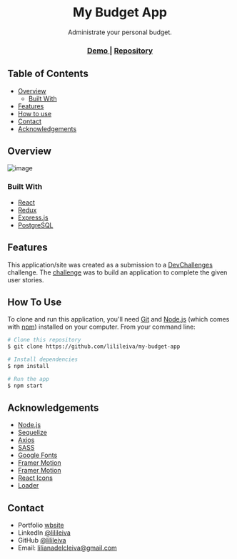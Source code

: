 <!-- Please update value in the {}  -->

<h1 align="center">My Budget App</h1>

<div align="center">
   Administrate your personal budget.
</div>

<div align="center">
  <h3>
    <a href="https://my-budget-app-nine.vercel.app/">
      Demo
    </a>
    <span> | </span>
    <a href="https://github.com/lilileiva/my-budget-app">
      Repository
    </a>
  </h3>
</div>

<!-- TABLE OF CONTENTS -->

## Table of Contents

- [Overview](#overview)
  - [Built With](#built-with)
- [Features](#features)
- [How to use](#how-to-use)
- [Contact](#contact)
- [Acknowledgements](#acknowledgements)

<!-- OVERVIEW -->

## Overview

![image](https://user-images.githubusercontent.com/94813118/184561117-467852ba-1c3a-490b-92a9-0a6e07fcbff0.png)


<!-- Introduce your projects by taking a screenshot or a gif. Try to tell visitors a story about your project by answering:

- Where can I see your demo?
- What was your experience?
- What have you learned/improved?
- Your wisdom? :) -->

### Built With

<!-- This section should list any major frameworks that you built your project using. Here are a few examples.-->

- [React](https://reactjs.org/)
- [Redux](https://redux.js.org/)
- [Express.js](https://expressjs.com/)
- [PostgreSQL](https://www.postgresql.org/)


## Features

<!-- List the features of your application or follow the template. Don't share the figma file here :) -->

This application/site was created as a submission to a [DevChallenges](https://devchallenges.io/challenges) challenge. The [challenge](https://devchallenges.io/challenges/f4NJ53rcfgrP6sBMD2jt) was to build an application to complete the given user stories.

## How To Use

<!-- Example: -->

To clone and run this application, you'll need [Git](https://git-scm.com) and [Node.js](https://nodejs.org/en/download/) (which comes with [npm](http://npmjs.com)) installed on your computer. From your command line:

```bash
# Clone this repository
$ git clone https://github.com/lilileiva/my-budget-app

# Install dependencies
$ npm install

# Run the app
$ npm start
```

## Acknowledgements

<!-- This section should list any articles or add-ons/plugins that helps you to complete the project. This is optional but it will help you in the future. For example: -->

- [Node.js](https://nodejs.org/)
- [Sequelize](https://sequelize.org/)
- [Axios](https://axios-http.com/docs/intro)
- [SASS](https://sass-lang.com/)
- [Google Fonts](https://fonts.google.com/)
- [Framer Motion](https://www.framer.com/motion/)
- [Framer Motion](https://www.framer.com/motion/)
- [React Icons](https://react-icons.github.io/react-icons/)
- [Loader](https://loading.io/css/)


## Contact

- Portfolio [wbsite](https://lilianaleiva.vercel.app)
- LinkedIn [@lilileiva](https://www.linkedin.com/in/lilianaleiva/)
- GitHub [@lilileiva](https://github.com/lilileiva)
- Email: lilianadelcleiva@gmail.com
